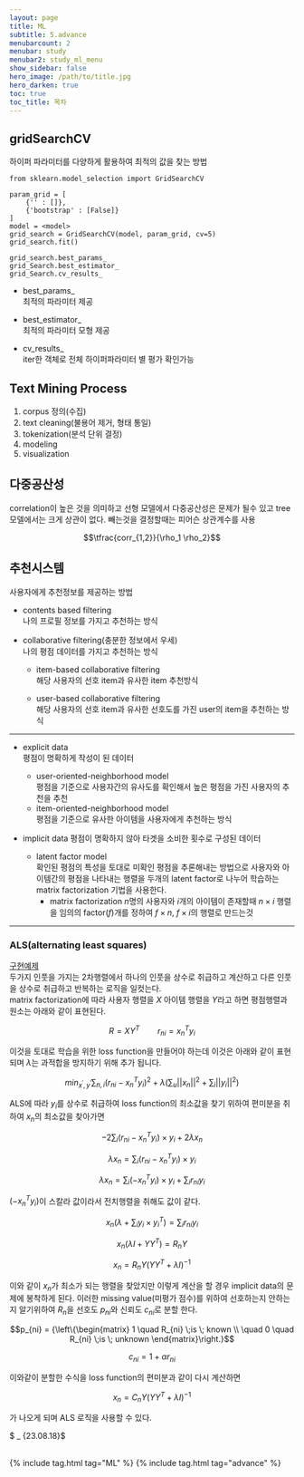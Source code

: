 ```yaml
---
layout: page
title: ML
subtitle: 5.advance
menubarcount: 2
menubar: study
menubar2: study_ml_menu
show_sidebar: false
hero_image: /path/to/title.jpg
hero_darken: true
toc: true
toc_title: 목차
---
```


## gridSearchCV
하이퍼 파라미터를 다양하게 활용하여 최적의 값을 찾는 방법
```
from sklearn.model_selection import GridSearchCV

param_grid = [
    {'' : []},
    {'bootstrap' : [False]}
]
model = <model>
grid_search = GridSearchCV(model, param_grid, cv=5)
grid_search.fit()

grid_search.best_params_
grid_Search.best_estimator_
grid_Search.cv_results_
```
* best_params_  
최적의 파라미터 제공

* best_estimator_  
최적의 파라미터 모형 제공

* cv_results_  
iter한 객체로 전체 하이퍼파라미터 별 평가 확인가능

## Text Mining Process
1. corpus 정의(수집)
2. text cleaning(불용어 제거, 형태 통일)
3. tokenization(분석 단위 결정)
4. modeling
5. visualization

## 다중공산성
correlation이 높은 것을 의미하고 선형 모델에서 다중공산성은 문제가 될수 있고 tree 모델에서는 크게 상관이 없다.
빼는것을 결정할때는 피어슨 상관계수를 사용

$$\tfrac{corr_{1,2}}{\rho_1 \rho_2}$$


## 추천시스템
사용자에게 추천정보를 제공하는 방법

* contents based filtering  
나의 프로필 정보를 가지고 추천하는 방식  

* collaborative filtering(충분한 정보에서 우세)  
나의 평점 데이터를 가지고 추천하는 방식
    * item-based collaborative filtering  
    해당 사용자의 선호 item과 유사한 item 추천방식

    * user-based collaborative filtering  
    해당 사용자의 선호 item과 유사한 선호도를 가진 user의 item을 추천하는 방식

---

* explicit data  
평점이 명확하게 작성이 된 데이터
    * user-oriented-neighborhood model  
    평점을 기준으로 사용자간의 유사도를 확인해서 높은 평점을 가진 사용자의 추천을 추천
    * item-oriented-neighborhood model  
    평점을 기준으로 유사한 아이템을 사용자에게 추천하는 방식

* implicit data
평점이 명확하지 않아 타겟을 소비한 횟수로 구성된 데이터
    * latent factor model  
    확인된 평점의 특성을 토대로 미확인 평점을 추론해내는 방법으로 사용자와 아이템간의 평점을 나타내는 행렬을 두개의 latent factor로 나누어 학습하는 matrix factorization 기법을 사용한다.
        * matrix factorization
        $n$명의 사용자와 $i$개의 아이템이 존재할때 $n \times i$ 행렬을 임의의 factor($f$)개를 정하여 $f \times n$, $f \times i$의 행렬로 만드는것

---

### ALS(alternating least squares)
[구현예제](https://yeomko.tistory.com/8)  
두가지 인풋을 가지는 2차행렬에서 하나의 인풋을 상수로 취급하고 계산하고 다른 인풋을 상수로 취급하고 반복하는 로직을 일컷는다.  
matrix factorization에 따라 사용자 행렬을 $X$ 아이템 행렬을 $Y$라고 하면 평점행렬과 원소는 아래와 같이 표현된다.  

$$R=XY^T  \qquad  r_{ni} = x_n^Ty_i$$  

이것을 토대로 학습을 위한 loss function을 만들어야 하는데 이것은 아래와 같이 표현되며 $\lambda$는 과적합을 방지하기 위해 추가 됩니다.

$$min_{x^{'},y^{'}}\sum_{n,i}(r_{ni}-x_n^Ty_i)^2 + \lambda(\sum_u||x_n||^2+\sum_i||y_i||^2)$$

ALS에 따라 $y_i$를 상수로 취급하여 loss function의 최소값을 찾기 위하여 편미분을 취하여 $x_n$의 최소값을 찾아가면

$$-2\sum_i(r_{ni}-x_n^Ty_i)\times y_i+2\lambda x_n$$

$$\lambda x_n = \sum_i(r_{ni}-x_n^Ty_i)\times y_i$$

$$\lambda x_n = \sum_i(-x_n^Ty_i)\times y_i+\sum_i r_{ni}y_i$$

$(-x_n^Ty_i)$이 스칼라 값이라서 전치행렬을 취해도 값이 같다.

$$x_n(\lambda + \sum_i y_i \times y_i^T) = \sum_i r_{ni}y_i$$

$$x_n(\lambda I + Y Y^T) = R_{n}Y$$

$$x_n = R_{n}Y(Y Y^T + \lambda I)^{-1}$$

이와 같이 $x_n$가 최소가 되는 행렬을 찾았지만 이렇게 계산을 할 경우 implicit data의 문제에 봉착하게 된다. 이러한 missing value(미평가 점수)를 위하여 선호하는지 안하는지 알기위하여 $R_n$을 선호도 $p_{ni}$와 신뢰도 $c_{ni}$로 분할 한다.

$$p_{ni} =  {\left\{\begin{matrix}
1 \quad R_{ni} \;is \; known \\
\quad 0 \quad R_{ni} \;is \; unknown
\end{matrix}\right.}$$

$$c_{ni} = 1+ \alpha r_{ni}$$

이와같이 분할한 수식을 loss function의 편미분과 같이 다시 계산하면 

$$x_n = C_{n}Y(Y Y^T + \lambda I)^{-1}$$

가 나오게 되며 ALS 로직을 사용할 수 있다.

$ _ {23.08.18}$<br/><br/>



{% include tag.html tag="ML" %}  {% include tag.html tag="advance" %}